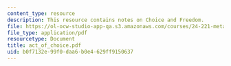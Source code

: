 ```yaml
---
content_type: resource
description: This resource contains notes on Choice and Freedom.
file: https://ol-ocw-studio-app-qa.s3.amazonaws.com/courses/24-221-metaphysics-free-will-fall-2004/b0f7132e99f0daa6b0e4629ff9150637_act_of_choice.pdf
file_type: application/pdf
resourcetype: Document
title: act_of_choice.pdf
uid: b0f7132e-99f0-daa6-b0e4-629ff9150637
---
```

